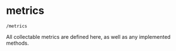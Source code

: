 metrics
=======
`/metrics`

All collectable metrics are defined here, as well as any implemented methods.
